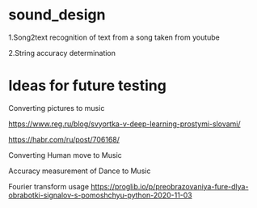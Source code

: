 # sound_design
1.Song2text recognition of text from a song taken from youtube

2.String accuracy determination


# Ideas for future testing
Converting pictures to music

https://www.reg.ru/blog/svyortka-v-deep-learning-prostymi-slovami/

https://habr.com/ru/post/706168/

Converting Human move to Music

Accuracy measurement of Dance to Music


Fourier transform usage
https://proglib.io/p/preobrazovaniya-fure-dlya-obrabotki-signalov-s-pomoshchyu-python-2020-11-03
